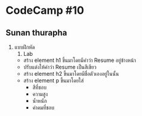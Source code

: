 # CodeCamp #10
## Sunan thurapha
1. แบบฝึกหัด
   1. Lab
    - สร้าง element h1 ขึ้นมาโดยมีคำว่า Resume อยู่ข้างหน้า
    - ปรับแต่งให้คำว่า Resume เป็นสีเขียว
    - สร้าง element h2 ขึ้นมาโดยมีชื่อตัวเองอยู่ในนั้น
    - สร้าง element p ขึ้นมาโดยใส่
      - สีที่ชอบ
      - ความสูง
      - น้ำหนัก
      - คำคมที่ชอบ
  
